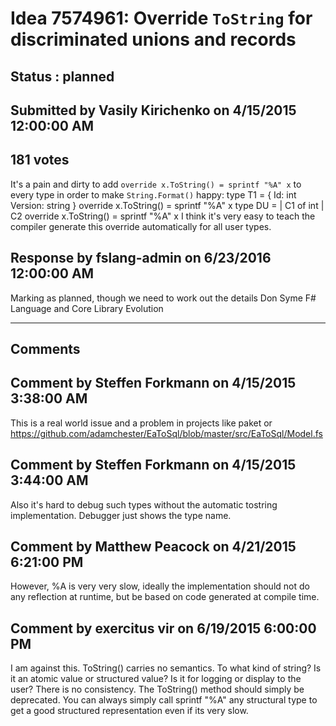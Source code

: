 # Idea 7574961: Override `ToString` for discriminated unions and records #

## Status : planned

## Submitted by Vasily Kirichenko on 4/15/2015 12:00:00 AM

## 181 votes

It's a pain and dirty to add `override x.ToString() = sprintf "%A" x` to every type in order to make `String.Format()` happy:
type T1 =
{ Id: int
Version: string }
override x.ToString() = sprintf "%A" x
type DU =
| C1 of int
| C2
override x.ToString() = sprintf "%A" x
I think it's very easy to teach the compiler generate this override automatically for all user types.



## Response by fslang-admin on 6/23/2016 12:00:00 AM

Marking as planned, though we need to work out the details
Don Syme
F# Language and Core Library Evolution

------------------------
## Comments


## Comment by Steffen Forkmann on 4/15/2015 3:38:00 AM
This is a real world issue and a problem in projects like paket or https://github.com/adamchester/EaToSql/blob/master/src/EaToSql/Model.fs


## Comment by Steffen Forkmann on 4/15/2015 3:44:00 AM
Also it's hard to debug such types without the automatic tostring implementation. Debugger just shows the type name.


## Comment by Matthew Peacock on 4/21/2015 6:21:00 PM
However, %A is very very slow, ideally the implementation should not do any reflection at runtime, but be based on code generated at compile time.


## Comment by exercitus vir on 6/19/2015 6:00:00 PM
I am against this. ToString() carries no semantics. To what kind of string? Is it an atomic value or structured value? Is it for logging or display to the user? There is no consistency. The ToString() method should simply be deprecated.
You can always simply call sprintf "%A" any structural type to get a good structured representation even if its very slow.

